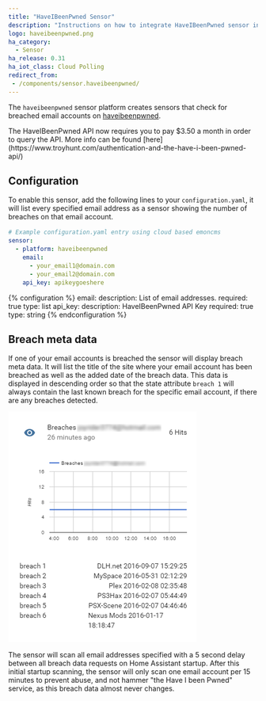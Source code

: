 ```yaml
---
title: "HaveIBeenPwned Sensor"
description: "Instructions on how to integrate HaveIBeenPwned sensor into Home Assistant."
logo: haveibeenpwned.png
ha_category:
  - Sensor
ha_release: 0.31
ha_iot_class: Cloud Polling
redirect_from:
 - /components/sensor.haveibeenpwned/
---
```


The `haveibeenpwned` sensor platform creates sensors that check for breached email accounts on [haveibeenpwned](https://haveibeenpwned.com).

<div class='note warning'>
  The HaveIBeenPwned API now requires you to pay $3.50 a month in order to query the API. More info can be found [here](https://www.troyhunt.com/authentication-and-the-have-i-been-pwned-api/)
</div>

## Configuration

To enable this sensor, add the following lines to your `configuration.yaml`, it will list every specified email address as a sensor showing
the number of breaches on that email account.

```yaml
# Example configuration.yaml entry using cloud based emoncms
sensor:
  - platform: haveibeenpwned
    email:
      - your_email1@domain.com
      - your_email2@domain.com
    api_key: apikeygoeshere
```

{% configuration %}
email:
  description: List of email addresses.
  required: true
  type: list
api_key:
  description: HaveIBeenPwned API Key
  required: true
  type: string
{% endconfiguration %}

## Breach meta data

If one of your email accounts is breached the sensor will display breach meta data. It will list the title of the site where your email
account has been breached as well as the added date of the breach data. This data is displayed in descending order so that the state attribute
`breach 1` will always contain the last known breach for the specific email account, if there are any breaches detected.

<p class='img'>
  <img src='/images/components/haveibeenpwned/sensor.png' />
</p>

<div class='note warning'>
  The sensor will scan all email addresses specified with a 5 second delay between all breach data requests on Home Assistant startup.
  After this initial startup scanning, the sensor will only scan one email account per 15 minutes to prevent abuse, and not hammer "the
  Have I been Pwned" service, as this breach data almost never changes.
</div>
